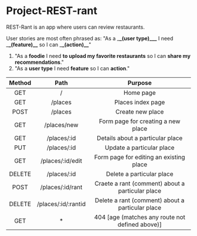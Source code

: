# Project-REST-rant

REST-Rant is an app where users can review restaurants.

User stories are most often phrased as: "As a \_**\_(user type)\_\_\_** I need \_**\_(feature)\_\_** so I can \_**\_(action)\_\_**"

1. "As a **foodie** I need **to upload my favorite restaurants** so I can **share my recommendations**."
2. "As a **user type** I need **feature** so I can **action**."

| Method |  Path   |      Purpose      |
| :----: | :-----: | :---------------: |
|  GET   |    /    |     Home page     |
|  GET   | /places | Places index page |
|  POST | /places | Create new place  |
|  GET  | /places/new | Form page for creating a new place |
|  GET  | /places/:id | Details about a particular place |
|  PUT  | /places/:id | Update a particular place |
|  GET  | /places/:id/edit | Form page for editing an existing place |
| DELETE | /places/:id | Delete a particular place |
|  POST  | /places/:id/rant | Craete a rant (comment) about a particular place |
| DELETE | /places/:id/:rantid | Delete a rant (comment) about a particular place |
|  GET   |    *    | 404 [age (matches any route not defined above)] |


